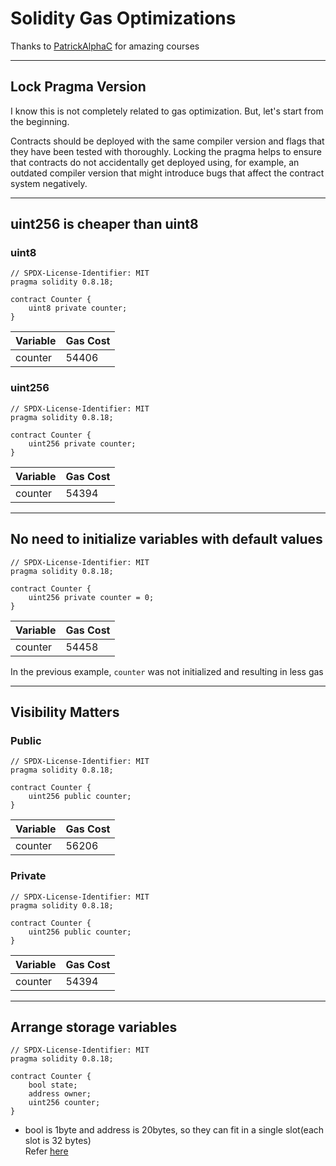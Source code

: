 # Solidity Gas Optimizations

Thanks to [PatrickAlphaC](https://github.com/PatrickAlphaC) for amazing courses

--------------

## Lock Pragma Version
I know this is not completely related to gas optimization. But, let's start from the beginning.

Contracts should be deployed with the same compiler version and flags that they have been tested with thoroughly. Locking the pragma helps to ensure that contracts do not accidentally get deployed using, for example, an outdated compiler version that might introduce bugs that affect the contract system negatively.

--------------

## uint256 is cheaper than uint8
### uint8
```solidity
// SPDX-License-Identifier: MIT
pragma solidity 0.8.18;

contract Counter {
    uint8 private counter;
}
```
| Variable | Gas Cost |
|---|---|
| counter | 54406 | 

### uint256
```solidity
// SPDX-License-Identifier: MIT
pragma solidity 0.8.18;

contract Counter {
    uint256 private counter;
}
```
| Variable | Gas Cost |
|---|---|
| counter | 54394 | 

--------------

## No need to initialize variables with default values
```solidity
// SPDX-License-Identifier: MIT
pragma solidity 0.8.18;

contract Counter {
    uint256 private counter = 0;
}
```
| Variable | Gas Cost |
|---|---|
| counter | 54458 | 

In the previous example, `counter` was not initialized and resulting in less gas

--------------

## Visibility Matters
### Public
```solidity
// SPDX-License-Identifier: MIT
pragma solidity 0.8.18;

contract Counter {
    uint256 public counter;
}
```
| Variable | Gas Cost |
|---|---|
| counter | 56206 | 

### Private
```solidity
// SPDX-License-Identifier: MIT
pragma solidity 0.8.18;

contract Counter {
    uint256 public counter;
}
```
| Variable | Gas Cost |
|---|---|
| counter | 54394 | 

--------------

## Arrange storage variables
```solidity
// SPDX-License-Identifier: MIT
pragma solidity 0.8.18;

contract Counter {
    bool state;
    address owner;
    uint256 counter;
}
```
- bool is 1byte and address is 20bytes, so they can fit in a single slot(each slot is 32 bytes)  
Refer [here](https://medium.com/@bloqarl/solidity-gas-optimization-1-understanding-how-evm-works-can-save-you-gas-44c87011b295)







